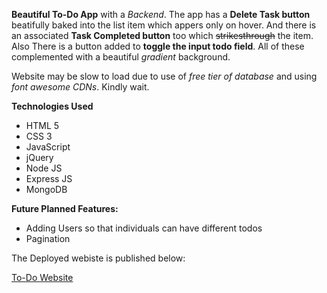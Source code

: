 <strong>Beautiful To-Do App</strong> with a <em>Backend</em>. The app has a <strong>Delete Task button</strong> beatifully baked into the list item which appers only on hover. And there is an associated <strong>Task Completed button</strong> too which <del>strikesthrough</del> the item. Also There is a button added to <strong>toggle the input todo field</strong>. All of these complemented with a beautiful <em>gradient</em> background.

Website may be slow to load due to use of <em>free tier of database</em> and using <em>font awesome CDNs</em>. Kindly wait.

<strong>Technologies Used</strong>
<ul>
  <li>HTML 5</li>
  <li>CSS 3</li>
  <li>JavaScript</li>
  <li>jQuery</li>
  <li>Node JS</li>
  <li>Express JS</li>
  <li>MongoDB</li>
</ul>

<strong>Future Planned Features:</strong>
<ul>
  <li>Adding Users so that individuals can have different todos</li>
  <li>Pagination</li>
 </ul>

The Deployed webiste is published below:

<a href="http://sugata-todo.herokuapp.com/">To-Do Website</a>
